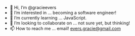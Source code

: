 - 👋 Hi, I’m @gracieevers
- 👀 I’m interested in ... becoming a software engineer!
- 🌱 I’m currently learning ... JavaScript.
- 💞️ I’m looking to collaborate on ... not sure yet, but thinking!
- 📫 How to reach me ... email! evers.gracie@gmail.com

<!---
gracieevers/gracieevers is a ✨ special ✨ repository because its `README.md` (this file) appears on your GitHub profile.
You can click the Preview link to take a look at your changes.
--->
